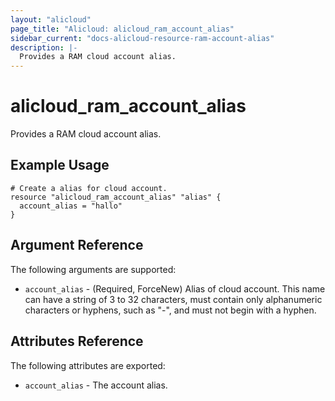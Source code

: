 ```yaml
---
layout: "alicloud"
page_title: "Alicloud: alicloud_ram_account_alias"
sidebar_current: "docs-alicloud-resource-ram-account-alias"
description: |-
  Provides a RAM cloud account alias.
---
```


# alicloud\_ram\_account\_alias

Provides a RAM cloud account alias.


## Example Usage

```
# Create a alias for cloud account.
resource "alicloud_ram_account_alias" "alias" {
  account_alias = "hallo"
}
```
## Argument Reference

The following arguments are supported:

* `account_alias` - (Required, ForceNew) Alias of cloud account. This name can have a string of 3 to 32 characters, must contain only alphanumeric characters or hyphens, such as "-", and must not begin with a hyphen.

## Attributes Reference

The following attributes are exported:

* `account_alias` - The account alias.